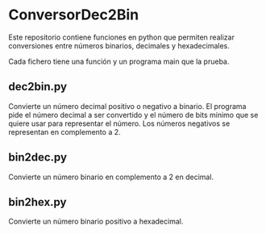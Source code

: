 # ConversorDec2Bin
 
Este repositorio contiene funciones en python que permiten realizar conversiones entre
números binarios, decimales y hexadecimales.

Cada fichero tiene una función y un programa main que la prueba.

## dec2bin.py

Convierte un número decimal positivo o negativo a binario. 
El programa pide el número decimal a ser convertido y el número de bits mínimo que se
quiere usar para representar el número. Los números negativos se representan en complemento a 2.

## bin2dec.py
Convierte un número binario en complemento a 2 en decimal. 

## bin2hex.py
Convierte un número binario positivo a hexadecimal. 

